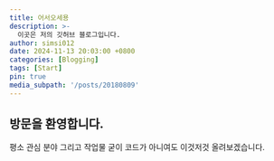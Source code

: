 ```yaml
---
title: 어서오세용
description: >-
  이곳은 저의 깃허브 블로그입니다.
author: simsi012
date: 2024-11-13 20:03:00 +0800
categories: [Blogging]
tags: [Start]
pin: true
media_subpath: '/posts/20180809'
---
```


## 방문을 환영합니다.

평소 관심 분야 그리고 작업물 굳이 코드가 아니여도 이것저것 올려보겠습니다.